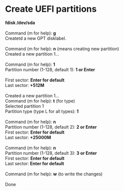 # Create UEFI partitions
**fdisk /dev/sda**<br/>
<br/>
Command (m for help): **g**<br/>
Createtd a new GPT disklabel.<br/>
<br/>
Command (m for help): **n** (means creating new partition)<br/>
Created a new partition 1...<br/>
<br/>
Command (m for help): **1**<br/>
Partition number (1-128, default 1): **1 or Enter**<br/>
<br/>
First sector: **Enter for default**<br/>
Last sector: **+512M**<br/>
<br/>
Created a new partition 1...<br/>
Command (m for help): **t** (for type)<br/>
Selected partition 1<br/>
Partition type (type L for all types): **1**<br/>
<br/>
Command (m for help): **n**<br/>
Partition number (1-128, default 2): **2 or Enter**<br/>
First sector: **Enter for default**<br/>
Last sector: **+25000M**<br/>
<br/>
Command (m for help): **n**<br/>
Partition number (1-128, default 3): **3 or Enter**<br/>
First sector: **Enter for default**<br/>
Last sector: **Enter for default**<br/>
<br/>
Command (m for help): **w** (to write the changes)<br/>
<br/>
Done<br/>
